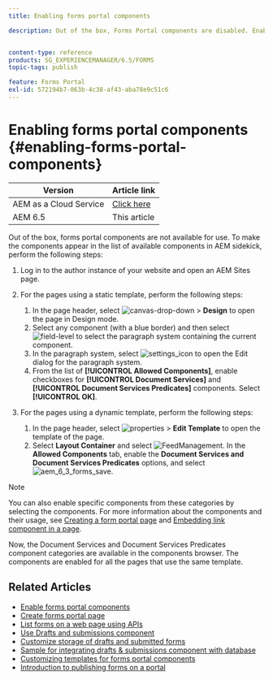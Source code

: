 ```yaml
---
title: Enabling forms portal components

description: Out of the box, Forms Portal components are disabled. Enable Document Services and Document Services Predicates groups to enable Forms Portal components.


content-type: reference
products: SG_EXPERIENCEMANAGER/6.5/FORMS
topic-tags: publish

feature: Forms Portal
exl-id: 572194b7-063b-4c38-af43-aba78e9c51c6
---
```

# Enabling forms portal components {#enabling-forms-portal-components}

| Version | Article link |
| -------- | ---------------------------- |
| AEM as a Cloud Service |    [Click here](https://experienceleague.adobe.com/docs/experience-manager-cloud-service/content/forms/adaptive-forms-authoring/authoring-adaptive-forms-foundation-components/configure-forms-portal.html)                  |
| AEM 6.5     | This article         |

Out of the box, forms portal components are not available for use. To make the components appear in the list of available components in AEM sidekick, perform the following steps:

1. Log in to the author instance of your website and open an AEM Sites page.

1. For the pages using a static template, perform the following steps:

    1. In the page header, select ![canvas-drop-down](assets/canvas-drop-down.png) &gt; **Design** to open the page in Design mode.
    1. Select any component (with a blue border) and then select ![field-level](assets/field-level.png) to select the paragraph system containing the current component.
    1. In the paragraph system, select ![settings_icon](assets/settings_icon.png) to open the Edit dialog for the paragraph system.
    1. From the list of **[!UICONTROL Allowed Components]**, enable checkboxes for **[!UICONTROL Document Services]** and **[!UICONTROL Document Services Predicates]** components. Select **[!UICONTROL OK]**.

1. For the pages using a dynamic template, perform the following steps:

    1. In the page header, select ![properties](assets/properties.png) > **Edit Template** to open the template of the page.
    1. Select **Layout Container** and select ![FeedManagement](/help/forms/using/assets/feedmanagement.png). In the **Allowed Components** tab, enable the **Document Services and Document Services Predicates** options, and select ![aem_6_3_forms_save](assets/aem_6_3_forms_save.png).

>[!NOTE]
>
>You can also enable specific components from these categories by selecting the components. For more information about the components and their usage, see [Creating a form portal page](/help/forms/using/creating-form-portal-page.md) and [Embedding link component in a page](/help/forms/using/embedding-link-component-page.md).

Now, the Document Services and Document Services Predicates component categories are available in the components browser. The components are enabled for all the pages that use the same template.

## Related Articles

* [Enable forms portal components](/help/forms/using/enabling-forms-portal-components.md)
* [Create forms portal page](/help/forms/using/creating-form-portal-page.md)
* [List forms on a web page using APIs](/help/forms/using/listing-forms-webpage-using-apis.md)
* [Use Drafts and submissions component](/help/forms/using/draft-submission-component.md)
* [Customize storage of drafts and submitted forms](/help/forms/using/draft-submission-component.md)
* [Sample for integrating drafts & submissions component with database](/help/forms/using/integrate-draft-submission-database.md)
* [Customizing templates for forms portal components](/help/forms/using/customizing-templates-forms-portal-components.md)
* [Introduction to publishing forms on a portal](/help/forms/using/introduction-publishing-forms.md)
